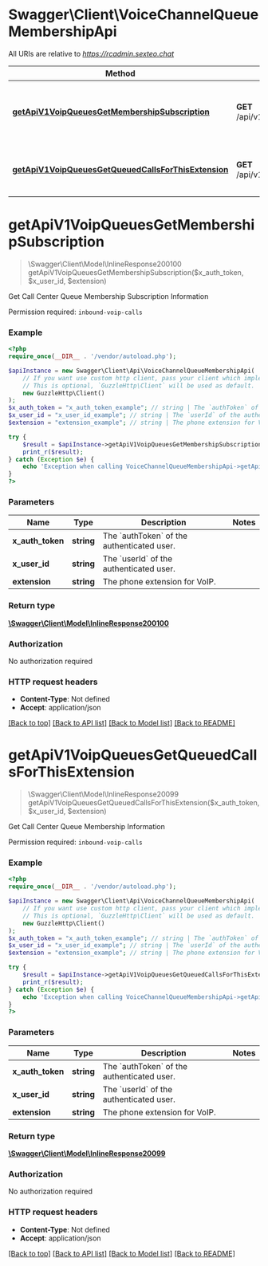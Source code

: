 # Swagger\Client\VoiceChannelQueueMembershipApi

All URIs are relative to *https://rcadmin.sexteo.chat*

Method | HTTP request | Description
------------- | ------------- | -------------
[**getApiV1VoipQueuesGetMembershipSubscription**](VoiceChannelQueueMembershipApi.md#getapiv1voipqueuesgetmembershipsubscription) | **GET** /api/v1/voip/queues.getMembershipSubscription | Get Call Center Queue Membership Subscription Information
[**getApiV1VoipQueuesGetQueuedCallsForThisExtension**](VoiceChannelQueueMembershipApi.md#getapiv1voipqueuesgetqueuedcallsforthisextension) | **GET** /api/v1/voip/queues.getQueuedCallsForThisExtension | Get Call Center Queue Membership Information

# **getApiV1VoipQueuesGetMembershipSubscription**
> \Swagger\Client\Model\InlineResponse200100 getApiV1VoipQueuesGetMembershipSubscription($x_auth_token, $x_user_id, $extension)

Get Call Center Queue Membership Subscription Information

Permission required: `inbound-voip-calls`

### Example
```php
<?php
require_once(__DIR__ . '/vendor/autoload.php');

$apiInstance = new Swagger\Client\Api\VoiceChannelQueueMembershipApi(
    // If you want use custom http client, pass your client which implements `GuzzleHttp\ClientInterface`.
    // This is optional, `GuzzleHttp\Client` will be used as default.
    new GuzzleHttp\Client()
);
$x_auth_token = "x_auth_token_example"; // string | The `authToken` of the authenticated user.
$x_user_id = "x_user_id_example"; // string | The `userId` of the authenticated user.
$extension = "extension_example"; // string | The phone extension for VoIP.

try {
    $result = $apiInstance->getApiV1VoipQueuesGetMembershipSubscription($x_auth_token, $x_user_id, $extension);
    print_r($result);
} catch (Exception $e) {
    echo 'Exception when calling VoiceChannelQueueMembershipApi->getApiV1VoipQueuesGetMembershipSubscription: ', $e->getMessage(), PHP_EOL;
}
?>
```

### Parameters

Name | Type | Description  | Notes
------------- | ------------- | ------------- | -------------
 **x_auth_token** | **string**| The &#x60;authToken&#x60; of the authenticated user. |
 **x_user_id** | **string**| The &#x60;userId&#x60; of the authenticated user. |
 **extension** | **string**| The phone extension for VoIP. |

### Return type

[**\Swagger\Client\Model\InlineResponse200100**](../Model/InlineResponse200100.md)

### Authorization

No authorization required

### HTTP request headers

 - **Content-Type**: Not defined
 - **Accept**: application/json

[[Back to top]](#) [[Back to API list]](../../README.md#documentation-for-api-endpoints) [[Back to Model list]](../../README.md#documentation-for-models) [[Back to README]](../../README.md)

# **getApiV1VoipQueuesGetQueuedCallsForThisExtension**
> \Swagger\Client\Model\InlineResponse20099 getApiV1VoipQueuesGetQueuedCallsForThisExtension($x_auth_token, $x_user_id, $extension)

Get Call Center Queue Membership Information

Permission required: `inbound-voip-calls`

### Example
```php
<?php
require_once(__DIR__ . '/vendor/autoload.php');

$apiInstance = new Swagger\Client\Api\VoiceChannelQueueMembershipApi(
    // If you want use custom http client, pass your client which implements `GuzzleHttp\ClientInterface`.
    // This is optional, `GuzzleHttp\Client` will be used as default.
    new GuzzleHttp\Client()
);
$x_auth_token = "x_auth_token_example"; // string | The `authToken` of the authenticated user.
$x_user_id = "x_user_id_example"; // string | The `userId` of the authenticated user.
$extension = "extension_example"; // string | The phone extension for VoIP.

try {
    $result = $apiInstance->getApiV1VoipQueuesGetQueuedCallsForThisExtension($x_auth_token, $x_user_id, $extension);
    print_r($result);
} catch (Exception $e) {
    echo 'Exception when calling VoiceChannelQueueMembershipApi->getApiV1VoipQueuesGetQueuedCallsForThisExtension: ', $e->getMessage(), PHP_EOL;
}
?>
```

### Parameters

Name | Type | Description  | Notes
------------- | ------------- | ------------- | -------------
 **x_auth_token** | **string**| The &#x60;authToken&#x60; of the authenticated user. |
 **x_user_id** | **string**| The &#x60;userId&#x60; of the authenticated user. |
 **extension** | **string**| The phone extension for VoIP. |

### Return type

[**\Swagger\Client\Model\InlineResponse20099**](../Model/InlineResponse20099.md)

### Authorization

No authorization required

### HTTP request headers

 - **Content-Type**: Not defined
 - **Accept**: application/json

[[Back to top]](#) [[Back to API list]](../../README.md#documentation-for-api-endpoints) [[Back to Model list]](../../README.md#documentation-for-models) [[Back to README]](../../README.md)

